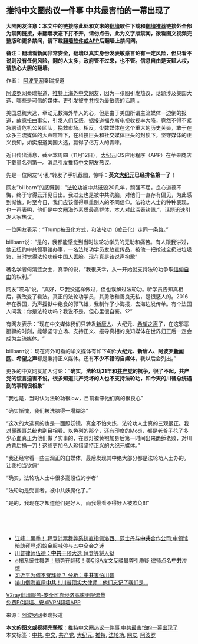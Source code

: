  <h2>推特中文圈热议一件事 中共最害怕的一幕出现了</h2> <p class="notice"><b>大陆网友注意：本文中的链接除此处和文末的<a href="https://github.com/bannedbook/fanqiang" >翻墙</a>软件下载和<a href="https://github.com/killgcd/justmysocks/blob/master/README.md">翻墙推荐</a>链接外全部为禁网链接，未翻墙状态下打不开，请勿点击。此为文字版禁闻，欲看图文视频完整版和更多禁闻，请下载<a href="https://github.com/bannedbook/fanqiang">翻墙软件或APP</a>后翻墙上禁闻网。</p><p>备注：翻墙看新闻非常安全，翻墙以真实身份发表敏感言论有一定风险，但只看不说则没有任何风险，翻的人太多，政府管不过来，也不管。信息自由是天赋人权，请放心大胆的翻墙。</b></p>  <div class="entry"> <p>作者： <span class='wp_keywordlink_affiliate'><a href="https://www.aboluowang.com/" title="阿波罗网" target="_blank">阿波罗网</a></span>秦瑞报道</p> <p id="summary"><a href="https://www.bannedbook.org/bnews/tag/%E9%98%BF%E6%B3%A2%E7%BD%97/" class="st_tag internal_tag" rel="tag" title="标签 阿波罗 下的日志">阿波罗</a>网秦瑞报道，<a href="https://www.bannedbook.org/bnews/tag/%e6%8e%a8%e7%89%b9/" class="st_tag internal_tag" rel="tag" title="标签 推特 下的日志">推特</a>上<span class='wp_keywordlink'><a href="https://99cn.info/" title="海外中文网" target="_blank">海外中文网</a></span>友，因为一张图引发热议，话题涉及美国大选、哪些是可信的媒体。更引发被<a href="https://www.bannedbook.org/bnews/tag/%e4%b8%ad%e5%85%b1/" class="st_tag internal_tag" rel="tag" title="标签 中共 下的日志">中共</a>视为最敏感的话题&#8230;</p> <p>美国总统大选，牵动无数海外华人的心，但是由于美国所谓主流媒体一边倒的报道，故意扭曲事实，引发人们反感。据报道福克斯电视收视率大降，竟然不得不紧急聘请危机公关团队，挽救市场。相反，少数媒体在这个重大的历史关头，敢于在众多主流媒体的大声喧哗下，在科技巨头和社交媒体巨头的封锁下，坚守媒体的正义良知，如实报道美国大选，赢得了亿万人的青睐。</p> <p>近日传出消息，截至本周四（11月12日），<span class='wp_keywordlink_affiliate'><a href="http://www.epochtimes.com/" title="大纪元" target="_blank">大纪元</a></span>iOS应用程序（APP）在苹果商店下载量名列第一。消息引发推特<a href="https://www.bannedbook.org/bnews/tag/%e4%b8%ad%e6%96%87/" class="st_tag internal_tag" rel="tag" title="标签 中文 下的日志">中文</a><a href="https://www.bannedbook.org/bnews/tag/%e7%bd%91%e5%8f%8b/" class="st_tag internal_tag" rel="tag" title="标签 网友 下的日志">网友</a>热议。</p> <p>先是一位网友”小乱“转发了手机截图，惊呼：<strong>英文<a href="https://www.bannedbook.org/bnews/tag/%e5%a4%a7%e7%ba%aa%e5%85%83/" class="st_tag internal_tag" rel="tag" title="标签 大纪元 下的日志">大纪元</a>已经排名第一了！</strong></p> <p>网友”billbarn“的感慨到：&#8221;<a href="https://www.bannedbook.org/bnews/tag/%e6%b3%95%e8%bd%ae%e5%8a%9f/" class="st_tag internal_tag" rel="tag" title="标签 法轮功 下的日志">法轮功</a>被中共诋毁20几年，顽强不屈，良心道德不悔，终于守得云开见日出。我过去也是被中共洗脑，对他们一直存有偏见，为此感到惭愧。时至今日，我们应该懂得尊重别人的不同信仰。法轮功人士的种种表现，也一再表明，他们是中文圈海外素质最高群体，本人对此深表钦佩.“，话题迅速引发大家热议。</p> <p></p>  <p>一位网友表示：“Trump被丑化方式，和法轮功（被丑化）走同一条路。”</p> <p>billbarn说：“是的，我都能感觉到当时法轮功学员的无助和痛苦。有人跟我讲过，他去纽约中共领事馆办事，一名法轮功学员发放宣传品，被他一把抢过全扔进垃圾箱，当时觉得法轮功给<span class='wp_keywordlink_affiliate'><a href="https://www.bannedbook.org/" title="中国" target="_blank">中国</a></span>人丢脸。现在真是该说声抱歉”</p> <p>著名学者何清涟女士，真挚的说，“我很庆幸，从一开始就支持法轮功争取<span class='wp_keywordlink'><a href="https://www.bannedbook.org/forum11/topic307.html" title="禁片：在中国宗教信仰自由吗？" target="_blank">信仰自由</a></span>的权利。”</p> <p></p> <p>网友”哎乌“说，“真好，♡我没这样做过，但也误解过法轮功。听学员告知真相后，我改变了看法。真正的法轮功学员，其勇敢和善良无私，是很感人的。2016年在泰国，为声援狱中绝食的郭飞雄，我制作了小海报，去海边发传单。有个法国人问我：你是法轮功吗？我说不是，但心里很自豪。♡”</p> <p>有网友表示：”现在中文媒体我们只转发<span class='wp_keywordlink_affiliate'><a href="https://www.ntdtv.com/" title="新唐人">新唐人</a></span>、大纪元、<span class='wp_keywordlink_affiliate'><a href="https://www.soundofhope.org" title="希望之声" target="_blank">希望之声</a></span>了，在这邪恶猖獗的时刻，能够坚守立场、支持正义、报导真相的良知媒体在世界归正后一定会成为主流媒体。“</p> <p>billbarn说：现在海外可看的华文媒体有如下4家:<strong>大纪元、新唐人、阿波罗<span class='wp_keywordlink_affiliate'><a href="https://www.bannedbook.org/" title="新闻网">新闻网</a></span>、希望之声</strong>都是秉持正义媒体。还有<strong>不少不错的自媒体</strong>，我以后会列出。&#8221;</p>  <p></p> <p>更多的中文网友加入讨论：“<strong>确实，法轮功21年和<a href="https://www.bannedbook.org/bnews/tag/%e5%85%b1%e4%ba%a7%e5%85%9a/" class="st_tag internal_tag" rel="tag" title="标签 共产党 下的日志">共产党</a>的抗争，很了不起，共产党的谎言迫害不说，很多知道共产党坏的人也不支持法轮功，和今天的川普总统遇到的事情很相象</strong>”</p> <p>“我也是，当时认为法轮功很low，目前看来他们真的很良心”</p> <p>“确实惭愧，我们被洗脑得一塌糊涂”</p> <p></p> <p>“这次的大选真的也是一面照妖镜。真金不怕火炼，法轮功人士真的三观很正。我对墨西哥总统也刮目相看。以色列的那个，还有印度的Modi，都是老爷子花了多少心血真正为他们做了实事的，在败灯被黄袍加身后第一时间出来跪舔老败，对川总背后捅一刀！这些更加令人珍惜坚持正义的大纪元媒体。”</p> <p>“我还经常看一些三观正的自媒体，最后发现其中绝大部分都是法轮功人士办的。让我相当钦佩”</p>  <p>“确实，法轮功人士中很多高段位的学者”</p> <p></p> <p>“法轮功是受害者。被中共妖魔化了。”</p> <p>“是的，我现在才知道他们是好人，而我最看不得好人被欺负!!!”</p> <p>&nbsp;&nbsp;</p> <p>&nbsp;</p> <ul class='op-related-articles' title='相关阅读'> <li><a href='https://www.bannedbook.org/bnews/cbnews/20201113/1430438.html' target='_blank'>江峰：黑手！ 拜登计票舞弊系统直指佩洛西、范士丹与<b>中共</b>合作公司;中领馆暗助拜登;蚂蚁金服喊停与五中全会之迷</a></li> <li><a href='https://www.bannedbook.org/bnews/cbnews/20201113/1430429.html' target='_blank'>川普律师伍德：<b>中共</b>干预大选 拜登等将入狱</a></li> <li><a href='https://www.bannedbook.org/bnews/taiwannews/20201113/1430417.html' target='_blank'>🔥揭系统性舞弊！局势在翻转！美CISA发文反驳舞弊引质疑 律师点名<b>中共</b>渗透</a></li> <li><a href='https://www.bannedbook.org/bnews/bannedvideo/20201113/1430404.html' target='_blank'>习近平为何不贺拜登？ 分析：<b>中共</b>害怕川普</a></li> <li><a href='https://www.bannedbook.org/bnews/topimagenews/20201113/1430394.html' target='_blank'>排山倒海直斥<b>中共</b>！川普顶尖大律师：他们忘记了我们是…</a></li> </ul> <p class="texttj"> <a href="https://www.bannedbook.org/forum23/topic22702.html" target="_blank">V2ray翻墙服务-安全可靠经济高速无限流量</a><br/> <a href="https://github.com/bannedbook/fanqiang/wiki/%E7%A6%81%E9%97%BB%E7%BD%91%E5%AE%89%E5%8D%93%E7%BF%BB%E5%A2%99%E6%96%B0%E9%97%BBAPP" target="_blank">免费PC翻墙、安卓VPN翻墙APP</a></p><p> 来源：<a href="https://www.aboluowang.com/2020/1113/1522911.html" target="_blank">阿波罗网</a>秦瑞报道 </p> <a name='sharetosocial'></a>       <div><b>本文的图文或视频完整版</b>：<a href='https://www.bannedbook.org/bnews/topimagenews/20201113/1430441.html'>推特中文圈热议一件事 中共最害怕的一幕出现了</a></div>  </div><!--END ENTRY--> <div class="postfooter"> <div>本文标签：<a href="https://www.bannedbook.org/bnews/tag/%e4%b8%ad%e5%85%b1/" rel="tag">中共</a>, <a href="https://www.bannedbook.org/bnews/tag/%e4%b8%ad%e6%96%87/" rel="tag">中文</a>, <a href="https://www.bannedbook.org/bnews/tag/%e5%85%b1%e4%ba%a7%e5%85%9a/" rel="tag">共产党</a>, <a href="https://www.bannedbook.org/bnews/tag/%e5%a4%a7%e7%ba%aa%e5%85%83/" rel="tag">大纪元</a>, <a href="https://www.bannedbook.org/bnews/tag/%e6%8e%a8%e7%89%b9/" rel="tag">推特</a>, <a href="https://www.bannedbook.org/bnews/tag/%e6%b3%95%e8%bd%ae%e5%8a%9f/" rel="tag">法轮功</a>, <a href="https://www.bannedbook.org/bnews/tag/%e7%bd%91%e5%8f%8b/" rel="tag">网友</a>, <a href="https://www.bannedbook.org/bnews/tag/%E9%98%BF%E6%B3%A2%E7%BD%97/" rel="tag">阿波罗</a></div>  </div><!--END POSTFOOTER--> 
